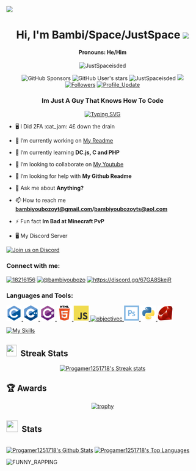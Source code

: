 ![](https://hit.yhype.me/github/profile?user_id=98067930)

 <h1 align="center">
  Hi, I'm Bambi/Space/JustSpace
 
<img src="https://media.giphy.com/media/hvRJCLFzcasrR4ia7z/giphy.gif" width="28">
 
 <h4 align="center"> Pronouns: He/Him </h4>


 
 <p align="center"> <img src="https://img.shields.io/badge/Discord-JustSpace%230001-red/?logo=discord&color=7289DA" alt="JustSpaceisded" /> </p>
<p align="center">
    <img alt="GitHub Sponsors" src="https://img.shields.io/github/sponsors/FuseIsHere813?label=Sponsors&logo=githubsponsors">
    <img alt="GitHub User's stars" src="https://img.shields.io/github/stars/JustSpaceisded?color=yellow&label=User%20Stars&logo=github&logoColor=yellow">
    <img src="https://komarev.com/ghpvc/?username=JustSpaceisded" alt="JustSpaceisded"/>       
    <!--<a href="https://github.com/JustSpaceisded?tab=repositories" target="_blank"><img src="https://badges.pufler.dev/repos/JustSpaceisded" alt="Repos"/></a>--> 
    <!--<img src="https://badges.pufler.dev/years/JustSpaceisded" alt="Active_Years"/>-->  
    <!--<a href="https://github.com/JustSpaceisded/JustSpaceisded" target="_blank"><img src="https://badges.pufler.dev/commits/monthly/JustSpaceisded" alt="commits"/>--> 
    <a href="https://github.com/JustSpaceisded/JustSpaceisded/pulse" alt="Activity"><img src="https://img.shields.io/github/commit-activity/m/JustSpaceisded/JustSpaceisded" /></a>
    <a href="https://github.com/JustSpaceisded?tab=followers"><img alt="Followers" src="https://img.shields.io/github/followers/JustSpaceisded?color=4C1&logo=github"></a>
    <a href="https://github.com/JustSpaceisded/JustSpaceisded" target="_blank"><img alt="Profile_Update" src="https://img.shields.io/github/last-commit/JustSpaceisded/JustSpaceisded?label=Profile%20update&style=fflat-square"></a>
    <!--<a href="https://github.com/JustSpaceisded" target="_blank"><img alt="JustSpaceisded" src="https://badges.pufler.dev/visits/JustSpaceisded/JustSpaceisded?logo=GitHub&label=visits&color=success&logoColor=white&style=flat-square"/></a>-->
    <!--<img src="https://badges.pufler.dev/gists/JustSpaceisded" alt="JustSpaceisded"/>-->
    <!--<img src="https://readme-jokes.vercel.app/api" alt="JustSpaceisded"/>-->

  <h3 align="center">Im Just A Guy That Knows How To Code</h3>
	
  <p align="center">
<a href="https://git.io/typing-svg"><img src="https://readme-typing-svg.herokuapp.com?font=Fira+Code&pause=1000&color=00F700&center=true&vCenter=true&width=500&lines=Hi+%F0%9F%91%8B%2C+im+JustSpace!;e%F0%9F%96%A5;I+am+completely+self-taught.+%F0%9F%93%9A;2+years+of+coding+experience.+%E2%8F%B0;Please+follow+me+if+you+enjoy+my+work.+%F0%9F%99%8F;Thanks+for+visiting+my+profile!+%F0%9F%99%8C" alt="Typing SVG" /></a>
	  
- 🖥️ I Did 2FA :cat_jam: 4£ down the drain
	  
- 🔭 I’m currently working on [My Readme](https://github.com/JustSpaceisded/JustSpaceisded)

- 🌱 I’m currently learning **DC.js, C and PHP**

- 👯 I’m looking to collaborate on [My Youtube](https://www.youtube.com/@bambiyoubozo)

- 🤝 I’m looking for help with **My Github Readme**

- 💬 Ask me about **Anything?**

- 📫 How to reach me **bambiyoubozoyt@gmail.com/bambiyoubozoyts@aol.com**

- ⚡ Fun fact **Im Bad at Minecraft PvP**
	  
- 🖥️ My Discord Server 

[![Join us on Discord](https://invidget.switchblade.xyz/67GA8SkejR)](https://discord.gg/67GA8SkejR) 
	
<h3 align="left">Connect with me:</h3>
<p align="left">
<a href="https://stackoverflow.com/users/21045795" target="blank"><img align="center" src="https://raw.githubusercontent.com/rahuldkjain/github-profile-readme-generator/master/src/images/icons/Social/stack-overflow.svg" alt="18216156" height="30" width="40" /></a>
<a href="https://www.youtube.com/@bambiyoubozo" target="blank"><img align="center" src="https://raw.githubusercontent.com/rahuldkjain/github-profile-readme-generator/master/src/images/icons/Social/youtube.svg" alt="@bambiyoubozo" height="30" width="40" /></a>
<a href="https://discord.gg/https://discord.gg/67GA8SkejR" target="yMVaT5mr5Mblank"><img align="center" src="https://raw.githubusercontent.com/rahuldkjain/github-profile-readme-generator/master/src/images/icons/Social/discord.svg" alt="https://discord.gg/67GA8SkejR" height="30" width="40" /></a>
</p>

<h3 align="left">Languages and Tools:</h3>
<p align="left"> <a href="https://www.cprogramming.com/" target="_blank" rel="noreferrer"> <img src="https://raw.githubusercontent.com/devicons/devicon/master/icons/c/c-original.svg" alt="c" width="40" height="40"/> </a> <a href="https://www.w3schools.com/cpp/" target="_blank" rel="noreferrer"> <img src="https://raw.githubusercontent.com/devicons/devicon/master/icons/cplusplus/cplusplus-original.svg" alt="cplusplus" width="40" height="40"/> </a> <a href="https://www.w3schools.com/cs/" target="_blank" rel="noreferrer"> <img src="https://raw.githubusercontent.com/devicons/devicon/master/icons/csharp/csharp-original.svg" alt="csharp" width="40" height="40"/> </a> <a href="https://www.w3.org/html/" target="_blank" rel="noreferrer"> <img src="https://raw.githubusercontent.com/devicons/devicon/master/icons/html5/html5-original-wordmark.svg" alt="html5" width="40" height="40"/> </a> <a href="https://developer.mozilla.org/en-US/docs/Web/JavaScript" target="_blank" rel="noreferrer"> <img src="https://raw.githubusercontent.com/devicons/devicon/master/icons/javascript/javascript-original.svg" alt="javascript" width="40" height="40"/> </a> <a href="https://developer.apple.com/library/archive/documentation/Cocoa/Conceptual/ProgrammingWithObjectiveC/Introduction/Introduction.html" target="_blank" rel="noreferrer"> <img src="https://www.vectorlogo.zone/logos/apple_objectivec/apple_objectivec-icon.svg" alt="objectivec" width="40" height="40"/> </a> <a href="https://www.photoshop.com/en" target="_blank" rel="noreferrer"> <img src="https://raw.githubusercontent.com/devicons/devicon/master/icons/photoshop/photoshop-line.svg" alt="photoshop" width="40" height="40"/> </a> <a href="https://www.python.org" target="_blank" rel="noreferrer"> <img src="https://raw.githubusercontent.com/devicons/devicon/master/icons/python/python-original.svg" alt="python" width="40" height="40"/> </a> <a href="https://www.ruby-lang.org/en/" target="_blank" rel="noreferrer"> <img src="https://raw.githubusercontent.com/devicons/devicon/master/icons/ruby/ruby-original.svg" alt="ruby" width="40" height="40"/> </a> </p
	
[![My Skills](https://skillicons.dev/icons?i=c,cs,cpp,css,discord,github,html,java,js,md,ps,py,vercel,visualstudio,stackoverflow,svg)](https://skillicons.dev)

## <img src="assets/img/fireflame.gif"  width="27" height="30"> &nbsp;Streak Stats

  <p align="Middle">
  <a href="https://git.io/streak-stats"><img alt="Progamer1251718's Streak stats" src="https://github-readme-streak-stats.herokuapp.com?user=Progamer1251718&theme=github-dark-blue&hide_border=true"/></a>
	
  ## 🏆 Awards
<div align="center">
	
 [![trophy](https://github-profile-trophy.vercel.app/?username=Progamer1251718&theme=darkhub&no-frame=true&row=1&margin-w=25)](https://github.com/ryo-ma/github-profile-trophy)
	</div>
      
## <img src="assets/img/rocket-joypixels.gif" display="block"  width="30" height="30"> &nbsp;Stats
     
  <br/>
    <a href="https://github.com/anuraghazra/github-readme-stats"><img alt="Progamer1251718's Github Stats" src="https://github-readme-stats-git-masterrstaa-rickstaa.vercel.app/api?username=Progamer1251718&layout=compact&show_icons=true&include_all_commits=true&count_private=true&hide_border=true&theme=github_dark" height="192px" width="450px"/></a>
  <a href="https://github.com/anuraghazra/github-readme-stats"><img alt="Progamer1251718's Top Languages" src="https://github-readme-stats-xi-dusky.vercel.app/api/top-langs/?username=Progamer1251718&langs_count=12&layout=compact&theme=github_dark&hide_border=true" height="192px" width="390px"/></a>
  <br/>



	
![FUNNY_RAPPING](https://user-images.githubusercontent.com/92174516/166082282-9728574b-29b1-40fe-8808-b876e98473fc.gif)
	
  <!--
**Progamer1251718/Progamer1251718** is a ✨ _special_ ✨ repository because its `README.md` (this file) appears on your GitHub profile.
Here are some ideas to get you started:
- 🔭 I’m currently working on ...
- 🌱 I’m currently learning ...
- 👯 I’m looking to collaborate on ...
- 🤔 I’m looking for help with ...
- 💬 Ask me about ...
- 📫 How to reach me: ...
- 😄 Pronouns: ...
- ⚡ Fun fact: ...
-->
